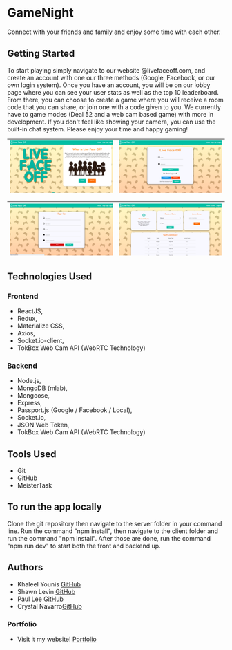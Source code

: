 # GameNight

Connect with your friends and family and enjoy some time with each other.

## Getting Started

To start playing simply navigate to our website @livefaceoff.com, and create an account with one our three methods (Google, Facebook, or our own login system). Once you have an account, you will be on our lobby page where you can see your user stats as well as the top 10 leaderboard. From there, you can choose to create a game where you will receive a room code that you can share, or join one with a code given to you. We currently have to game modes (Deal 52 and a web cam based game) with more in development. If you don't feel like showing your camera, you can use the built-in chat system. Please enjoy your time and happy gaming!

![Landing Page](images/homepage.png) | ![Login Page](images/login.png)
:-------------------------:|:-------------------------:

![Sign Up Page](images/signup.png) | ![Lobby Page](images/lobby.png)
:-------------------------:|:-------------------------:

## Technologies Used

### Frontend

* ReactJS, 
* Redux, 
* Materialize CSS, 
* Axios, 
* Socket.io-client, 
* TokBox Web Cam API (WebRTC Technology) 

### Backend

* Node.js, 
* MongoDB (mlab), 
* Mongoose, 
* Express, 
* Passport.js (Google / Facebook / Local), 
* Socket.io, 
* JSON Web Token, 
* TokBox Web Cam API (WebRTC Technology)

## Tools Used

* Git
* GitHub
* MeisterTask

## To run the app locally

Clone the git repository then navigate to the server folder in your command line. Run the command "npm install", then navigate to the client folder and run the command "npm install". After those are done, run the command "npm run dev" to start both the front and backend up.

## Authors

* Khaleel Younis [GitHub](https://github.com/stallenvp)
* Shawn Levin [GitHub](https://github.com/slevin22)
* Paul Lee [GitHub](https://github.com/Fedrius)
* Crystal Navarro[GitHub](https://github.com/xoxocrystyle)

### Portfolio

* Visit it my website! [Portfolio](https://khaleelyounis.com/)

